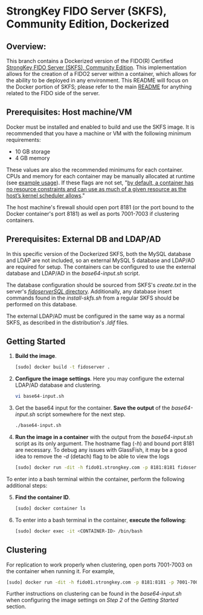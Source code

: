 
# StrongKey FIDO Server (SKFS), Community Edition, Dockerized
## Overview:
This branch contains a Dockerized version of the FIDO(R) Certified [StrongKey FIDO Server (SKFS), Community Edition](https://github.com/StrongKey/fido2). This implementation allows for the creation of a FIDO2 server within a container, which allows for the ability to be deployed in any environment. This README will focus on the Docker portion of SKFS; please refer to the main [README](https://github.com/StrongKey/fido2) for anything related to the FIDO side of the server.

## Prerequisites: Host machine/VM
Docker must be installed and enabled to build and use the SKFS image.
It is recommended that you have a machine or VM with the following minimum requirements:

* 10 GB storage
* 4 GB memory

These values are also the recommended minimums for each container. CPUs and memory for each container may be manually allocated at runtime (see [example usage](https://github.com/StrongKey/fido2/blob/docker/docker/example-usage.txt)). If these flags are not set, "[by default, a container has no resource constraints and can use as much of a given resource as the host’s kernel scheduler allows](https://docs.docker.com/config/containers/resource_constraints/)."

The host machine's firewall should open port 8181 (or the port bound to the Docker container's port 8181) as well as ports 7001-7003 if clustering containers.

## Prerequisites: External DB and LDAP/AD
In this specific version of the Dockerized SKFS, both the  MySQL database and LDAP are not included, so an external MySQL 5 database and LDAP/AD are required for setup. The containers can be configured to use the external database and LDAP/AD in the *base64-input.sh* script.

The database configuration should be sourced from SKFS's *create.txt* in the server's [*fidoserverSQL* directory](https://github.com/StrongKey/fido2/tree/master/server/fidoserverInstall/fidoserverSQL). Additionally, any database insert commands found in the _install-skfs.sh_ from a regular SKFS should be performed on this database.

The external LDAP/AD must be configured in the same way as a normal SKFS, as described in the distribution's *.ldif* files.

## Getting Started
1. **Build the image**.
	```sh
	[sudo] docker build -t fidoserver .
	```
2. **Configure the image settings**. Here you may configure the external LDAP/AD database and clustering.
	```sh
	vi base64-input.sh
	```
3. Get the base64 input for the container. **Save the output** of the *base64-input.sh* script somewhere for the next step.
	```sh
	./base64-input.sh
	```
4. **Run the image in a container** with the output from the *base64-input.sh* script as its only argument. The hostname flag (_-h_) and bound port 8181 are necessary. To debug any issues with GlassFish, it may be a good idea to remove the _-d_ (detach) flag to be able to view the logs
	```sh
	[sudo] docker run -dit -h fido01.strongkey.com -p 8181:8181 fidoserver <base64-input>
	```
To enter into a bash terminal within the container, perform the following additional steps:

5. **Find the container ID**.
	```sh
	[sudo] docker container ls
	```
6. To enter into a bash terminal in the container, **execute the following**:
	```sh
	[sudo] docker exec -it <CONTAINER-ID> /bin/bash
	```

## Clustering
For replication to work properly when clustering, open ports 7001-7003 on the container when running it. For example, 
```sh
[sudo] docker run -dit -h fido01.strongkey.com -p 8181:8181 -p 7001-7003:7001-7003 fidoserver <base64-input>
```
Further instructions on clustering can be found in the *base64-input.sh* when configuring the image settings on *Step 2* of the *Getting Started* section.



